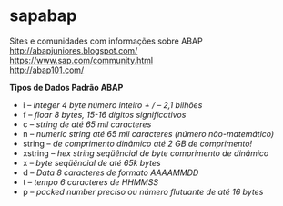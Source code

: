 # sapabap  
Sites e comunidades com informações sobre ABAP  
http://abapjuniores.blogspot.com/  
https://www.sap.com/community.html  
http://abap101.com/  
  
  
  
**Tipos de Dados Padrão ABAP**  
  
* i –  *integer 4 byte número inteiro + / – 2,1 bilhões*  
* f –  *floar 8 bytes, 15-16 dígitos significativos*  
* c – *string de até 65 mil caracteres*  
* n – *numeric string até 65 mil caracteres (número não-matemático)*  
* string – *de comprimento dinâmico até 2 GB de comprimento!*  
* xstring –  *hex string seqüêncial de byte comprimento de dinâmico*  
* x –  *byte seqüêncial de até 65k bytes*  
* d –  *Data 8 caracteres de formato AAAAMMDD*  
* t –  *tempo 6 caracteres de HHMMSS*  
* p  – *packed number preciso ou número flutuante de até 16 bytes*  
